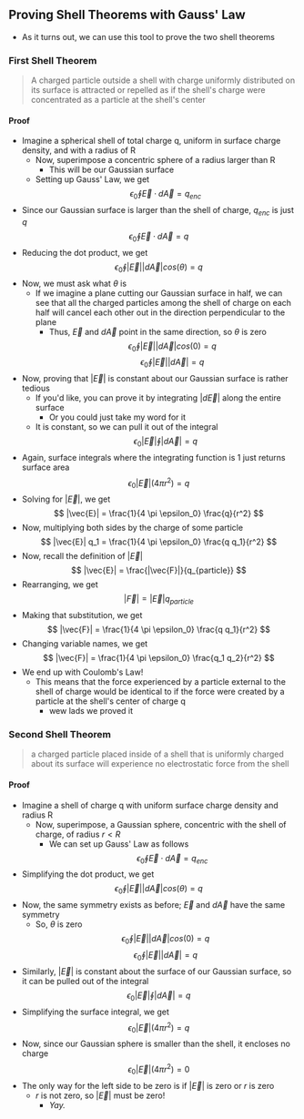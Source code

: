 ## Proving Shell Theorems with Gauss' Law
- As it turns out, we can use this tool to prove the two shell theorems

### First Shell Theorem

> A charged particle outside a shell with charge uniformly distributed on its surface is attracted or repelled as if the shell's charge were concentrated as a particle at the shell's center

#### Proof
- Imagine a spherical shell of total charge q, uniform in surface charge density, and with a radius of R
    * Now, superimpose a concentric sphere of a radius larger than R
        + This will be our Gaussian surface
    * Setting up Gauss' Law, we get
$$ \epsilon_0 \oint \vec{E} \cdot d\vec{A} = q_{enc} $$
- Since our Gaussian surface is larger than the shell of charge, $q_{enc}$ is just $q$
$$ \epsilon_0 \oint \vec{E} \cdot d\vec{A} = q $$
- Reducing the dot product, we get
$$ \epsilon_0 \oint |\vec{E}| |d\vec{A}| cos(\theta) = q $$
- Now, we must ask what $\theta$ is
    * If we imagine a plane cutting our Gaussian surface in half, we can see that all the charged particles among the shell of charge on each half will cancel each other out in the direction perpendicular to the plane
        + Thus, $\vec{E}$ and $d\vec{A}$ point in the same direction, so $\theta$ is zero
$$ \epsilon_0 \oint |\vec{E}| |d\vec{A}| cos(0) = q $$
$$ \epsilon_0 \oint |\vec{E}| |d\vec{A}| = q $$
- Now, proving that $|\vec{E}|$ is constant about our Gaussian surface is rather tedious
    * If you'd like, you can prove it by integrating $|d\vec{E}|$ along the entire surface
        + Or you could just take my word for it
    * It is constant, so we can pull it out of the integral
$$ \epsilon_0 |\vec{E}| \oint |d\vec{A}| = q $$
- Again, surface integrals where the integrating function is 1 just returns surface area
$$ \epsilon_0 |\vec{E}| \big( 4 \pi r^2 \big) = q $$
- Solving for $|\vec{E}|$, we get
$$ |\vec{E}| = \frac{1}{4 \pi \epsilon_0} \frac{q}{r^2} $$
- Now, multiplying both sides by the charge of some particle
$$ |\vec{E}| q_1 = \frac{1}{4 \pi \epsilon_0} \frac{q q_1}{r^2} $$
- Now, recall the definition of $|\vec{E}|$
$$ |\vec{E}| = \frac{|\vec{F}|}{q_{particle}} $$
- Rearranging, we get
$$ |\vec{F}| = |\vec{E}| q_{particle} $$
- Making that substitution, we get
$$ |\vec{F}| = \frac{1}{4 \pi \epsilon_0} \frac{q q_1}{r^2} $$
- Changing variable names, we get
$$ |\vec{F}| = \frac{1}{4 \pi \epsilon_0} \frac{q_1 q_2}{r^2} $$
- We end up with Coulomb's Law!
    * This means that the force experienced by a particle external to the shell of charge would be identical to if the force were created by a particle at the shell's center of charge q
        + wew lads we proved it

### Second Shell Theorem

> a charged particle placed inside of a shell that is uniformly charged
about its surface will experience no electrostatic force from the shell

#### Proof
- Imagine a shell of charge q with uniform surface charge density and radius R
    * Now, superimpose, a Gaussian sphere, concentric with the shell of charge, of radius $r < R$
        + We can set up Gauss' Law as follows
$$ \epsilon_0 \oint \vec{E} \cdot d\vec{A} = q_{enc} $$
- Simplifying the dot product, we get
$$ \epsilon_0 \oint |\vec{E}| |d\vec{A}| cos(\theta) = q $$
- Now, the same symmetry exists as before; $\vec{E}$ and $d\vec{A}$ have the same symmetry
    * So, $\theta$ is zero
$$ \epsilon_0 \oint |\vec{E}| |d\vec{A}| cos(0) = q $$
$$ \epsilon_0 \oint |\vec{E}| |d\vec{A}| = q $$
- Similarly, $|\vec{E}|$ is constant about the surface of our Gaussian surface, so it can be pulled out of the integral
$$ \epsilon_0 |\vec{E}| \oint |d\vec{A}| = q $$
- Simplifying the surface integral, we get
$$ \epsilon_0 |\vec{E}| \big( 4 \pi r^2 \big) = q $$
- Now, since our Gaussian sphere is smaller than the shell, it encloses no charge
$$ \epsilon_0 |\vec{E}| \big( 4 \pi r^2 \big) = 0 $$
- The only way for the left side to be zero is if $|\vec{E}|$ is zero or $r$ is zero
    * $r$ is not zero, so $|\vec{E}|$ must be zero!
        + *Yay.*
